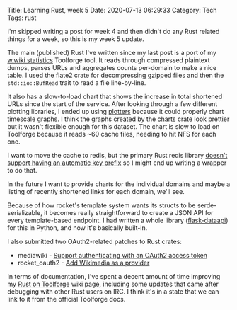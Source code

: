 Title: Learning Rust, week 5
Date: 2020-07-13 06:29:33
Category: Tech
Tags: rust

I'm skipped writing a post for week 4 and then didn't do any Rust related things for a week, so this is my week 5 update.

The main (published) Rust I've written since my last post is a port of my [w.wiki statistics](https://shorturls.toolforge.org/) Toolforge tool. It reads through compressed plaintext dumps, parses URLs and aggregates counts per-domain to make a nice table. I used the flate2 crate for decompressing gzipped files and then the `std::io::BufRead` trait to read a file line-by-line.

It also has a slow-to-load chart that shows the increase in total shortened URLs since the start of the service. After looking through a few different plotting libraries, I ended up using [plotters](https://crates.io/crates/plotters) because it could properly chart timescale graphs. I think the graphs created by the [charts](https://crates.io/crates/charts) crate look prettier but it wasn't flexible enough for this dataset. The chart is slow to load on Toolforge because it reads ~60 cache files, needing to hit NFS for each one.

I want to move the cache to redis, but the primary Rust redis library [doesn't support having an automatic key prefix](https://github.com/mitsuhiko/redis-rs/issues/188) so I might end up writing a wrapper to do that.

In the future I want to provide charts for the individual domains and maybe a listing of recently shortened links for each domain, we'll see.

Because of how rocket's template system wants its structs to be serde-serializable, it becomes really straightforward to create a JSON API for every template-based endpoint. I had written a whole library ([flask-dataapi](https://pypi.org/project/flask-dataapi/)) for this in Python, and now it's basically built-in.

I also submitted two OAuth2-related patches to Rust crates:

* mediawiki - [Support authenticating with an OAuth2 access token](https://github.com/magnusmanske/mediawiki_rust/pull/29)
* rocket_oauth2 - [Add Wikimedia as a provider](https://github.com/jebrosen/rocket_oauth2/pull/16)

In terms of documentation, I've spent a decent amount of time improving my [Rust on Toolforge](https://wikitech.wikimedia.org/wiki/User:Legoktm/Rust_on_Toolforge) wiki page, including some updates that came after debugging with other Rust users on IRC. I think it's in a state that we can link to it from the official Toolforge docs.

